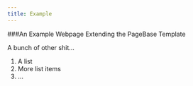 ```yaml
---
title: Example
---
```


###An Example Webpage Extending the PageBase Template

A bunch of other shit...

1. A list
2. More list items
3. ...
